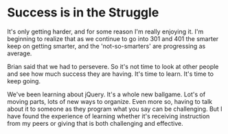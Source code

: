 # Success is in the Struggle

It's only getting harder, and for some reason I'm really enjoying it. I'm beginning to realize that as we continue to go into 301 and 401 the smarter keep on getting smarter, and the 'not-so-smarters' are progressing as average.

Brian said that we had to persevere. So it's not time to look at other people and see how much success they are having. It's time to learn. It's time to keep going.

We've been learning about jQuery. It's a whole new ballgame. Lot's of moving parts, lots of new ways to organize. Even more so, having to talk about it to someone as they program what you say can be challenging. But I have found the experience of learning whether it's receiving instruction from my peers or giving that is both challenging and effective.
